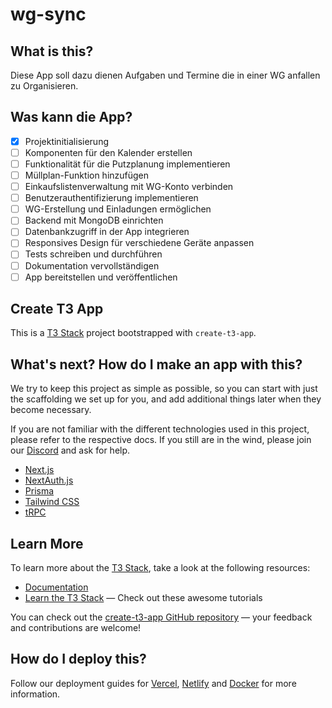 # wg-sync

## What is this?
Diese App soll dazu dienen Aufgaben und Termine die in einer WG anfallen zu Organisieren.

## Was kann die App?

- [x] Projektinitialisierung
- [ ] Komponenten für den Kalender erstellen
- [ ] Funktionalität für die Putzplanung implementieren
- [ ] Müllplan-Funktion hinzufügen
- [ ] Einkaufslistenverwaltung mit WG-Konto verbinden
- [ ] Benutzerauthentifizierung implementieren
- [ ] WG-Erstellung und Einladungen ermöglichen
- [ ] Backend mit MongoDB einrichten
- [ ] Datenbankzugriff in der App integrieren
- [ ] Responsives Design für verschiedene Geräte anpassen
- [ ] Tests schreiben und durchführen
- [ ] Dokumentation vervollständigen
- [ ] App bereitstellen und veröffentlichen

## Create T3 App

This is a [T3 Stack](https://create.t3.gg/) project bootstrapped with `create-t3-app`.

## What's next? How do I make an app with this?

We try to keep this project as simple as possible, so you can start with just the scaffolding we set up for you, and add additional things later when they become necessary.

If you are not familiar with the different technologies used in this project, please refer to the respective docs. If you still are in the wind, please join our [Discord](https://t3.gg/discord) and ask for help.

- [Next.js](https://nextjs.org)
- [NextAuth.js](https://next-auth.js.org)
- [Prisma](https://prisma.io)
- [Tailwind CSS](https://tailwindcss.com)
- [tRPC](https://trpc.io)

## Learn More

To learn more about the [T3 Stack](https://create.t3.gg/), take a look at the following resources:

- [Documentation](https://create.t3.gg/)
- [Learn the T3 Stack](https://create.t3.gg/en/faq#what-learning-resources-are-currently-available) — Check out these awesome tutorials

You can check out the [create-t3-app GitHub repository](https://github.com/t3-oss/create-t3-app) — your feedback and contributions are welcome!

## How do I deploy this?

Follow our deployment guides for [Vercel](https://create.t3.gg/en/deployment/vercel), [Netlify](https://create.t3.gg/en/deployment/netlify) and [Docker](https://create.t3.gg/en/deployment/docker) for more information.

